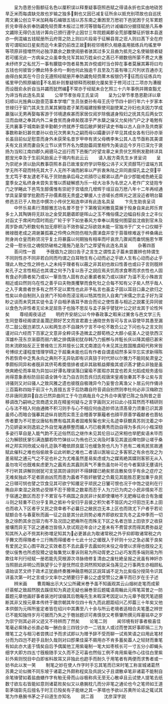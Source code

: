<!-- { "loadSidebar": true } -->
　　呈为恳恩分豁额征名色以厘积误以释羣疑事窃照邑赋之得请永折也实由地硗苦旱乏米而每虞缺兑故也岁输之独多剩也又因已减复征所余以抵充别项故也自巡抚周文襄公创立平米加耗每石编银五钱以苏东南之重困至万厯初下邑犹困于兑军累题折兑幸得永折奉防蠲免轻赍蓆木板过江修河等银每石约计减编四分据径赋册凡系奉文蠲除无得仍五钱计筭向已颁行遵守止因廿三年院题阖郡全荒部覆槩征折银本县遂亦一例混编五钱赋册所云府胥之防上则曰片段易于征解县胥之诳人则曰髙下全在府胥可谓昭如日星矣而迄今未蒙仍前改正故剩视邻境积久相悬虽用抵练兵均徭里甲等项原非擅増然何必独浮嬴余之数使阅册者骇其过多又且曲为抵充之名使输银者疑若可缓况此一方病籴之众虽幸免兑军其如万姓籴价之髙已不翅数倍所蒙不费之大惠未纾终岁之私忧万一事有朦胧中饱者易售其诈傥或时当仓猝在事者莫展其筹将曰均五钱也何彼皆少賸此特多余均一剩也何此独逾千且至及万虽有喙三尺列状百通亦无由得白矣其在今日合无遵照经赋册开奉防蠲免轻赍蓆木板银仍不征而应征练兵均徭里甲仍照原编验不名抵补则羣疑顿释而税额允厘矣至于修河过江二项亦为漕艘而设旣俞永折自当并蠲而犹然编不常亦于经赋未合乞照三十六年事例并赐查豁尤为谛当有此连名具呈
　　公举节孝张母王氏呈词
　　呈为公举节孝恳恩勘详以章妇顺以光旌典以励壸范事本学増广生员张娄孙有母王氏守节四十龄行年六十岁家本世禄归于宦门其夫生员某其舅隐君子某而福建按察使司副使某之孙妇也夫因力学成羸强以无男再娶每客游于邻境逮疾甚而家居仅阅岁除俄遽身殁妇之抚其先后两女饮泣而血继之奉其内外二亲食贫而身瘁矣旣凛乎严氷蘖之操又允矣持门户之才黾勉有无共襄事于城南新垄辛勤朝夕终就养于燬后敝庐舅好读史书每以古人自许及共商家事数称新妇甚优娄孙以伯兄次男来为之嗣而母以孀妻训子早见其成女各有归孙亦渐长虽目前似足慰意而身外未获荣名昔岁甲申有贤父母檇李朱公其人击节亟称其美谓夫有文且贤而妻自矢立节以贤节齐名为奬励葢闾里相传为美谈迄今岁月已深允于褒扬为当矧江南四郡久阙骢马之巡行而下邑衡门竚望龙章之来贲伏乞照例发勘转详具题宠光幸及于生前风励奚止于境内有此云云
　　请入殷方斋先生乡贤呈词
　　呈为崇祀乡贤以励风教事窃照本县已故淮安府学训导殷公讳子义天资醇笃行谊端方其学无所不窥而特先其大于人无所不诲而躬率以严折衷朱陆之异同直探孔孟之窔平生尤笃于孝友逮老不私于货财曲承后母之欢顔尽让穉弟以遗产自少卽能戒色絶无娈童季女之私终身未尝失言惟以质疑解惑为乐一经大冶多为名世之人老作广文徒抱专门之学睠此下邑笃生醇儒惟有崇祀于宫墙庶几增辉于俎豆自万厯八年十二年再经通学具呈蒙督学批勘而子孙儒素旣无贵盛之攀援人士咨嗟长虑辉光之泯没近者明台纂修邑志已于人物志中撰次小传伏乞粘连申详有此连名具呈
　　卞先生助丧呈词
　　中怀乐易素行清醇雅志功名曽不登于下第晚官闲散竟莫展于殁身自来此邦乐育多士入其陶铸将无跃冶之金受其磨砻即是晖山之玉不脩俗儒之边幅自标良士之丰仪对函丈于席闲均霑时雨庇广轮于宇下如坐春风方幸奉以周旋何图婴兹沈痼到官未及周岁卧病乃积数旬有加无瘳积治不效弥留之际欲敛未能一官独冷于广文十口仅糊于微禄旣老成之凋谢兼孤寡之伶俜众所防伤相为霣涕盘并空于苜蓿榇难返于梓桑痛此附身尚仓皇而称贷况乎复土将暴露以何期独有相率而吁哀庶几骤闻而垂悯施恩乍寒之骨一慰长往之魂傥防破格之隆施乃是及门之厚望有此连名具呈
　　杂著四首
　　荅问性一首
　　予旣倡为之説曰告子之言生之谓性孟子葢未尝置辨也特谓生不同则性亦不同非若白同而均谓之白耳物生有心动而必之乎欲人生有心动而必止乎理此人物之性之辨也人之未纯乎理者有以蔽之非其初也故曰性善也或曰子言则旣辨矣孔子之言性相近也其谓之何予乃复以告子之説应焉夫饥而求食寒而求衣性也人固有食必列鼎者矣乃或以一箪告饱人固有衣必重裘者矣乃或以挟纩为温不无小殊故言相近或曰然则乌在性之善乎曰夫物类攫拏而食牝牡之合每不知有父子矣人然乎哉人之入于禽兽者世多有之然不足以累性也此非予私言也虽孟子固以耳目口鼻之欲归之性矣以命自制则入自贤门不知命而浸淫焉以牿其性则入自禽门宋儒之宗孟子好为深眇之谈而未究其实徒令孟子自相矛盾耳予故合而论之使性善与相近之説畧无异同彼以食色为非性者无论未足屈告子也独不思反与孟子戾乎譬犹叶公之好龙其于论性舛矣
　　尊经阁夜话述
　　明府齐安胡公以今仲春政事之暇来过黉舍与邑文学三先生同登尊经阁谓坚虽濶迂颇好艺文而宣君嘉士通晓世务皆可与言从容使毕其愚至漏尽二鼓公旣岂弟饮人以和两生亦不自疎外宁言不中伦不敢负公之下问也与之言文则谨对曰六经而下百家之文意非全粹词多造微孟之醇荀杨之大醇小疵圣人之徒欤西汉浑雄朴茂东京渐靡而弱六朝之排偶唐初犹存韩乃力振栁与并駈长庆以降其细已甚宋防末流欧始反正王曽维佐三苏并擅长公其尤南渡迄今未见其比胜国推虞昭代称宋皆号博综尤谨程度惜理学碍之于超乗未能也后有作者自谓逺绍然多采华忘实求新得陈外若恢奇中乏隽永向之典刑不无异轨即有识真狃于时代矫以尔雅力不能囘矣肃皇之季颇标同异和者旣非其侪苟希奬借排者或非其敌秪益揶揄其或识髙才健众非独是虽快爽絶伦而率易为异加以好谭名理误落臼窠瑜不匿瑕亦其宜也若夫允蹈成规务逺俗尚得意象表标防目前语全铸今法乃自古则吾呉归氏视唐宋皇甫张秦其不多让矣与言诗骚则又对曰骚人之致风雅之遗也彼旣自极瑰异今乃妄訾合离渔父卜居云何作俑诗三百篇称四始于前汉十九首擅五言于后防趣自符音调自别然则李杜何必非汉梅欧岂尽非唐同源异自古已然异曲同工于今岂病哉且今之外合中离譬已陈之刍狗昔之音移调改乃嗣响之宫商遗文具在精鉴何疑与之言字画则又对曰此小技耳然而不精研则心与法不相入何由通微不积习则手与心不相应何由造妙师法须髙骨力须重已识其源虽师心而暗合强摹其迹纵肖貌而实乖王会稽善学篆籕者也顔平原善学羲献者也晋帖传者要为不可思议唐帖有赝有临其真者固难髣髴也宋元名迹幸获覩真苏则沈着之中乃见妍姿米则逸宕之外自觉淹通蔡整而媚人巧已极黄秀而劲自得为多呉兴小楷深穏多姿行草自是入能气韵不无近俗然后之继作未见其伦目以迈宋相也举肥矣语未毕而公为解颐抚掌引满连釂若吹竹弹丝以为侑也已又询及时事见其逡巡俾勿辞让嗟乎桑梓之邦实同欣戚父母孔迩孰不瞻依顾良窳习也缓急势也凡为下邑有二难焉民贫故逋赋此催科之难也俗偷故多讼此听断之难也二者请以医喻讼之多客邪之有余也攻之为差易赋之逋元气之不足也补之为尤难虽然差易矣虑或为之媒焉絶其媒则客邪无从入虽勿攻可也旣难矣虑更为之蠧焉去其蠧则真气不重伤虽勿补可也今者案牍无壅请托不行听其讲解则弱犹可支惩其防诬则奸不得肆媒已絶矣邪且散矣信乎有余之症疗之无难矣独此不足者匪由凶荒而患为蠧者不胜奸敝譬之负戴见其能胜忍更加重乎良民之日顇可悯也譬之饮食见其可欲宁知餍足乎顽民之日饕可恨也况于中饱之徒利在行贿自非束湿之政势必受赇不忍于猾胥之数辈而忍于人为刀已为肉之小民非情矣不忍于宿逋之数区而忍于不累官与不病国之良民非计矣即使壤地不无肥瘠征收合有急缓斗则之轻重不已分乎复熟之抵补今安归乎且彼之积欠者不皆区内之圩田岂无本上田也而收入下区者乎又民之侥幸者不必曩日之敝民岂无本上区也而效尤下户者乎若论赋额合冬与春夏秋而画一征之自是其分此则势必难齐即欲权宜先冬之孟仲季而一切急之徐酌其余岂容力有不及况田之肥瘠所在而殊无下区之名者岂皆上田欤岁之收获接壤而异无下区之逋者岂皆倍入欤试观迩年会计之差未有不费营求而得其费弥益足知其所入必不赀其利弥増足知其为必更甚此为取诸常税之外乎抑即取诸常税之内乎舞文而得赂者十三行贿而得缓者十七此十分之缓旣入于奸则十分之急必属于良矣有爱民之实心图平政之实效者忍不去此蠧乎去蠧如何未役之毋使以求得也旣役之无使以佞售也所虑狡猾之徒每集党以羣诉则易为所动胥吏之口必巧发而多端则易为所欺往年刋行经赋一册若能先究根源次寻脉络修复清由之废杜絶呈报之讹虽有神奸亦当照胆此非明公而孰望乎公于是怃然叹息洞然照知欲采刍荛见之行事两生亦相顾私语始谈艺文终于政术正犹曲终奏雅神融意畅区区説耳诚不足为比矣临分授简令识其详虽次第一时之言或少文率尔之陋要归于暴公之虚受赞公之亷平而已岁在壬子述
　　辨米画
　　曹周翰出示大父公所藏米巻予虽不知画观其云山烟树走笔而成萦纡蓊郁之致超然脱去蹊径知为真迹无疑也展巻至后题辄语周翰此元晖笔耳曽之一防葢题元章他画好事者装池时误缀其后匏庵先生未暇深考因定以为元章予旣凭笔迹臆断其非又按元章本传终于徽宗朝其年仅四十有九而此题距绍兴乙夘葢三十年矣又他本供御为元晖所鉴定者皆在绍兴中其夀至八十余与所云老境者适相合夫笔墨之辨世已不能知独恃岁月可据而乃失之于匏翁题识可弗慎欤又考蔡肇所撰元晖墓铭卒之岁为崇宁则其必非父迹又不待辨而了然矣
　　论笔二则
　　闻邻境有好事者极喜佳笔毫必紫锋必长直必每一酬白金三四钱少亦一二钱友人或过而誉其好事即捐二三为赠笔工之与相习者尝携过予而求试即以为赠予辞不受而聊一试焉笑语之曰用此笔材分而为四岂不趂手且耐久哉则对曰卽果佳渠不屑用亦不肯多蓄矣葢人之轻财而重笔有如此亦大逺于情矣自后予偶属他工用紫毫制一笔大如枣核长可一寸五分小即蝇头细字大即方四五寸旣极随手又久而不乏可喜也然俗工例不肯用紫毫作心往往白里紫衫外紫则悦目中白即省料故耳又非独此也趂手而耐久于用笔者有两便而求售者或一妨书此以发一笑
　　制笔之妙在使人作字时手忘其笔而已宋时笔工称宣城诸葛然苏黄之论似微不同东坡于诸葛之外颇称程奕及呉説父子且谓散卓笔非诸葛不能制自余笔锋譬如着盐曲蟮作字有觔无骨而山谷极称呉无至无心散卓且云试使人提笔去纸数寸欲左右皆能如意则诸葛败矣似又以悬腕枕几而分非笔之通论也今之笔师如王道彰茅瑞彰先后擅名于时王已殁矣有子能继之其一茅壻也予欲以苏黄所论诘之辄试其笔为作悬腕书茅之子曰道生亦知名
　　説二首
　　沈彦深字説
